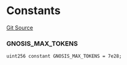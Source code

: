 # Constants
[Git Source](https://github.com/larrythecucumber321/protocol/blob/0e60393685a4ae7994ac986273cdfa4cf9c069ed/contracts/p0/Broker.sol)

### GNOSIS_MAX_TOKENS

```solidity
uint256 constant GNOSIS_MAX_TOKENS = 7e28;
```

